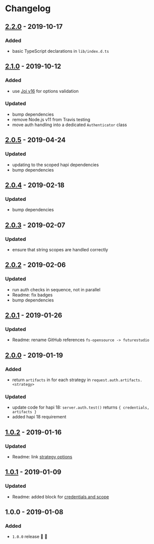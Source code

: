 # Changelog


## [2.2.0](https://github.com/futurestudio/hapi-auth-multiple-strategies/compare/v2.1.0...v2.2.0) - 2019-10-17

### Added
- basic TypeScript declarations in `lib/index.d.ts`


## [2.1.0](https://github.com/futurestudio/hapi-auth-multiple-strategies/compare/v2.0.5...v2.1.0) - 2019-10-12

### Added
- use [Joi v16](https://github.com/hapijs/joi) for options validation

### Updated
- bump dependencies
- remove Node.js v11 from Travis testing
- move auth handling into a dedicated `Authenticator` class


## [2.0.5](https://github.com/futurestudio/hapi-auth-multiple-strategies/compare/v2.0.4...v2.0.5) - 2019-04-24

### Updated
- updating to the scoped hapi dependencies
- bump dependencies


## [2.0.4](https://github.com/futurestudio/hapi-auth-multiple-strategies/compare/v2.0.3...v2.0.4) - 2019-02-18

### Updated
- bump dependencies


## [2.0.3](https://github.com/futurestudio/hapi-auth-multiple-strategies/compare/v2.0.2...v2.0.3) - 2019-02-07

### Updated
- ensure that string scopes are handled correctly


## [2.0.2](https://github.com/futurestudio/hapi-auth-multiple-strategies/compare/v2.0.1...v2.0.2) - 2019-02-06

### Updated
- run auth checks in sequence, not in parallel
- Readme: fix badges
- bump dependencies


## [2.0.1](https://github.com/futurestudio/hapi-auth-multiple-strategies/compare/v2.0.0...v2.0.1) - 2019-01-26

### Updated
- Readme: rename GitHub references `fs-opensource -> futurestudio`


## [2.0.0](https://github.com/futurestudio/hapi-auth-multiple-strategies/compare/v1.0.2...v2.0.0) - 2019-01-19

### Added
- return `artifacts` in for each strategy in `request.auth.artifacts.<strategy>`

### Updated
- update code for hapi 18: `server.auth.test()` returns `{ credentials, artifacts }`
- added hapi 18 requirement


## [1.0.2](https://github.com/futurestudio/hapi-auth-multiple-strategies/compare/v1.0.1...v1.0.2) - 2019-01-16

### Updated
- Readme: link [strategy options](https://github.com/futurestudio/hapi-auth-multiple-strategies#authentication-strategy-options)


## [1.0.1](https://github.com/futurestudio/hapi-auth-multiple-strategies/compare/v1.0.0...v1.0.1) - 2019-01-09

### Updated
- Readme: added block for [credentials and scope](https://github.com/futurestudio/hapi-auth-multiple-strategies#credentials--scope)


## 1.0.0 - 2019-01-08

### Added
- `1.0.0` release 🚀 🎉
